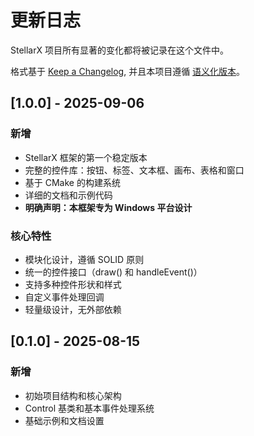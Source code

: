# 更新日志

StellarX 项目所有显著的变化都将被记录在这个文件中。

格式基于 [Keep a Changelog](https://keepachangelog.com/en/1.0.0/),
并且本项目遵循 [语义化版本](https://semver.org/lang/zh-CN/)。

## [1.0.0] - 2025-09-06

### 新增
- StellarX 框架的第一个稳定版本
- 完整的控件库：按钮、标签、文本框、画布、表格和窗口
- 基于 CMake 的构建系统
- 详细的文档和示例代码
- **明确声明：本框架专为 Windows 平台设计**

### 核心特性
- 模块化设计，遵循 SOLID 原则
- 统一的控件接口（draw() 和 handleEvent()）
- 支持多种控件形状和样式
- 自定义事件处理回调
- 轻量级设计，无外部依赖

## [0.1.0] - 2025-08-15
### 新增
- 初始项目结构和核心架构
- Control 基类和基本事件处理系统
- 基础示例和文档设置